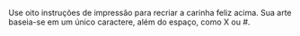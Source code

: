 Use oito instruções de impressão para recriar a carinha feliz acima.  Sua arte baseia-se em um único caractere, além do espaço, como X ou #. 

